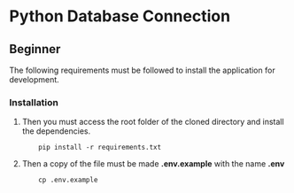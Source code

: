 # Python Database Connection


## Beginner

The following requirements must be followed to install the application for development.

### Installation
1. Then you must access the root folder of the cloned directory and install the dependencies.
    ```
        pip install -r requirements.txt
    ```
2. Then a copy of the file must be made **.env.example**  with the name **.env**
    ```
        cp .env.example
    ```

